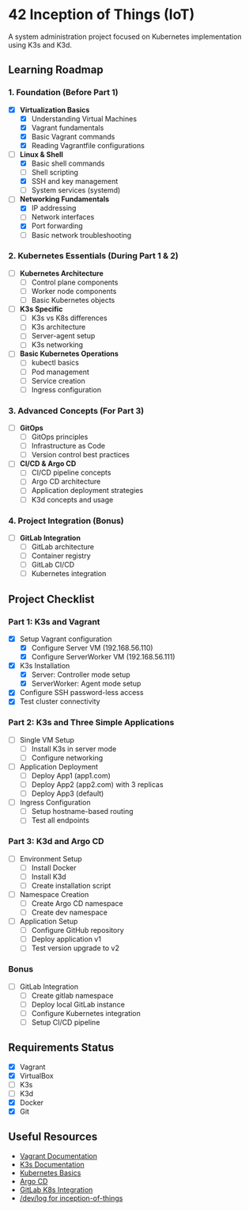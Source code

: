 # 42 Inception of Things (IoT)

A system administration project focused on Kubernetes implementation using K3s and K3d.

## Learning Roadmap

### 1. Foundation (Before Part 1)
- [x] **Virtualization Basics**
  - [x] Understanding Virtual Machines
  - [x] Vagrant fundamentals
  - [x] Basic Vagrant commands
  - [x] Reading Vagrantfile configurations

- [ ] **Linux & Shell**
  - [x] Basic shell commands
  - [ ] Shell scripting
  - [x] SSH and key management
  - [ ] System services (systemd)

- [ ] **Networking Fundamentals**
  - [x] IP addressing
  - [ ] Network interfaces
  - [x] Port forwarding
  - [ ] Basic network troubleshooting

### 2. Kubernetes Essentials (During Part 1 & 2)
- [ ] **Kubernetes Architecture**
  - [ ] Control plane components
  - [ ] Worker node components
  - [ ] Basic Kubernetes objects

- [ ] **K3s Specific**
  - [ ] K3s vs K8s differences
  - [ ] K3s architecture
  - [ ] Server-agent setup
  - [ ] K3s networking

- [ ] **Basic Kubernetes Operations**
  - [ ] kubectl basics
  - [ ] Pod management
  - [ ] Service creation
  - [ ] Ingress configuration

### 3. Advanced Concepts (For Part 3)
- [ ] **GitOps**
  - [ ] GitOps principles
  - [ ] Infrastructure as Code
  - [ ] Version control best practices

- [ ] **CI/CD & Argo CD**
  - [ ] CI/CD pipeline concepts
  - [ ] Argo CD architecture
  - [ ] Application deployment strategies
  - [ ] K3d concepts and usage

### 4. Project Integration (Bonus)
- [ ] **GitLab Integration**
  - [ ] GitLab architecture
  - [ ] Container registry
  - [ ] GitLab CI/CD
  - [ ] Kubernetes integration

## Project Checklist

### Part 1: K3s and Vagrant
- [x] Setup Vagrant configuration
  - [x] Configure Server VM (192.168.56.110)
  - [x] Configure ServerWorker VM (192.168.56.111)
- [x] K3s Installation
  - [x] Server: Controller mode setup
  - [x] ServerWorker: Agent mode setup
- [x] Configure SSH password-less access
- [x] Test cluster connectivity

### Part 2: K3s and Three Simple Applications
- [ ] Single VM Setup
  - [ ] Install K3s in server mode
  - [ ] Configure networking
- [ ] Application Deployment
  - [ ] Deploy App1 (app1.com)
  - [ ] Deploy App2 (app2.com) with 3 replicas
  - [ ] Deploy App3 (default)
- [ ] Ingress Configuration
  - [ ] Setup hostname-based routing
  - [ ] Test all endpoints

### Part 3: K3d and Argo CD
- [ ] Environment Setup
  - [ ] Install Docker
  - [ ] Install K3d
  - [ ] Create installation script
- [ ] Namespace Creation
  - [ ] Create Argo CD namespace
  - [ ] Create dev namespace
- [ ] Application Setup
  - [ ] Configure GitHub repository
  - [ ] Deploy application v1
  - [ ] Test version upgrade to v2

### Bonus
- [ ] GitLab Integration
  - [ ] Create gitlab namespace
  - [ ] Deploy local GitLab instance
  - [ ] Configure Kubernetes integration
  - [ ] Setup CI/CD pipeline

## Requirements Status
- [x] Vagrant
- [x] VirtualBox
- [ ] K3s
- [ ] K3d
- [x] Docker
- [x] Git

## Useful Resources
- [Vagrant Documentation](https://www.vagrantup.com/docs)
- [K3s Documentation](https://docs.k3s.io/)
- [Kubernetes Basics](https://kubernetes.io/docs/tutorials/kubernetes-basics/)
- [Argo CD](https://argo-cd.readthedocs.io/en/stable/)
- [GitLab K8s Integration](https://docs.gitlab.com/ee/user/infrastructure/clusters/)
- [/dev/log for inception-of-things](https://hackmd.io/@nszl/BJYuuBdnh)
